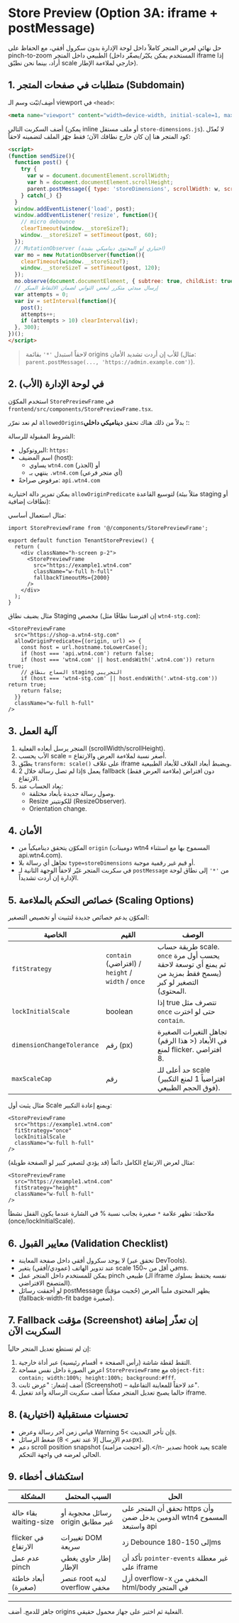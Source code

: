 # Store Preview (Option 3A: iframe + postMessage)

حل نهائي لعرض المتجر كاملاً داخل لوحة الإدارة بدون سكرول أفقي، مع الحفاظ على pinch-to-zoom الطبيعي داخل المتجر (المستخدم يمكن يكبّر/يصغّر داخل iframe إذا أراد، بينما نحن نطبّق scale خارجي لملاءمة الإطار).

## 1. متطلبات في صفحات المتجر (Subdomain)
أضِف/ثبّت وسم الـ viewport في `<head>`:
```html
<meta name="viewport" content="width=device-width, initial-scale=1, maximum-scale=5, user-scalable=yes" />
```

أضف السكربت التالي (يمكن inline أو ملف مستقل `store-dimensions.js`). لا تُعدّل كود المتجر هنا إن كان خارج نطاقك الآن؛ فقط جهّز الملف لتضمينه لاحقاً:
```html
<script>
(function sendSize(){
  function post() {
    try {
      var w = document.documentElement.scrollWidth;
      var h = document.documentElement.scrollHeight;
      parent.postMessage({ type: 'storeDimensions', scrollWidth: w, scrollHeight: h }, '*');
    } catch(_) {}
  }
  window.addEventListener('load', post);
  window.addEventListener('resize', function(){
    // micro debounce
    clearTimeout(window.__storeSizeT);
    window.__storeSizeT = setTimeout(post, 60);
  });
  // MutationObserver (اختياري لو المحتوى ديناميكي بشدة)
  var mo = new MutationObserver(function(){
    clearTimeout(window.__storeSizeT);
    window.__storeSizeT = setTimeout(post, 120);
  });
  mo.observe(document.documentElement, { subtree: true, childList: true, attributes: false });
  // إرسال مبدئي متكرر لبعض الثواني لضمان الالتقاط المبكر
  var attempts = 0;
  var iv = setInterval(function(){
    post();
    attempts++;
    if (attempts > 10) clearInterval(iv);
  }, 300);
})();
</script>
```
> لاحقاً استبدل `'*'` بقائمة origins للأب إن أردت تشديد الأمان (مثال: `parent.postMessage(..., 'https://admin.example.com')`).

## 2. في لوحة الإدارة (الأب)
استخدم المكوّن `StorePreviewFrame` في `frontend/src/components/StorePreviewFrame.tsx`.

لم نعد نمرّر `allowedOrigins`؛ بدلاً من ذلك هناك تحقق **ديناميكي داخلي**:

الشروط المقبولة للرسالة:
- البروتوكول: `https:`
- اسم المضيف (host):
  - يساوي `wtn4.com` (الجذر) أو
  - ينتهي بـ `.wtn4.com` (أي متجر فرعي) 
- مرفوض صراحةً: `api.wtn4.com`

يمكن تمرير دالة اختيارية `allowOriginPredicate` لتوسيع القاعدة (مثلاً بيئة staging أو نطاقات إضافية):

مثال استعمال أساسي:
```tsx
import StorePreviewFrame from '@/components/StorePreviewFrame';

export default function TenantStorePreview() {
  return (
    <div className="h-screen p-2">
      <StorePreviewFrame
        src="https://example1.wtn4.com" 
        className="w-full h-full"
        fallbackTimeoutMs={2000}
      />
    </div>
  );
}
```

مثال يضيف نطاق Staging مخصص (إن افترضنا نطاقًا مثل `wtn4-stg.com`):
```tsx
<StorePreviewFrame
  src="https://shop-a.wtn4-stg.com"
  allowOriginPredicate={(origin, url) => {
    const host = url.hostname.toLowerCase();
    if (host === 'api.wtn4.com') return false;
    if (host === 'wtn4.com' || host.endsWith('.wtn4.com')) return true;
    // السماح بنطاق staging التجريبي
    if (host === 'wtn4-stg.com' || host.endsWith('.wtn4-stg.com')) return true;
    return false;
  }}
  className="w-full h-full"
/>
```

## 3. آلية العمل
1. المتجر يرسل أبعاده الفعلية (scrollWidth/scrollHeight).
2. الأب يحسب scale = أصغر نسبة لملاءمة العرض والارتفاع.
3. يطبّق `transform: scale()` على غلاف iframe ويضبط أبعاد الغلاف للأبعاد الطبيعية.
4. إذا لم تصل رسالة خلال 2s يعمل fallback (ملاءمة العرض فقط) دون افتراض الارتفاع.
5. يعاد الحساب عند:
   - وصول رسالة جديدة بأبعاد مختلفة.
   - Resize للكونتينر (ResizeObserver).
   - Orientation change.

## 4. الأمان
- المكوّن يتحقق ديناميكياً من `origin` (دومينات wtn4 المسموح بها مع استثناء api.wtn4.com).
- تجاهل أي رسالة بلا `type=storeDimensions` أو قيم غير رقمية موجبة.
- في سكربت المتجر غيّر لاحقاً الوجهة الثانية لـ `postMessage` من `'*'` إلى نطاق لوحة الإدارة إن أردت تشديداً.

## 5. خصائص التحكم بالملاءمة (Scaling Options)
المكوّن يدعم خصائص جديدة لتثبيت أو تخصيص التصغير:

| الخاصية | القيم | الوصف |
|---------|-------|-------|
| `fitStrategy` | `contain` (افتراضي) / `height` / `width` / `once` | طريقة حساب scale. `once` يحسب أول مرة ثم يمنع أي توسعة لاحقة (يسمح فقط بمزيد من التصغير لو كبر المحتوى). |
| `lockInitialScale` | boolean | إذا true تتصرف مثل `once` حتى لو اخترت `contain`. |
| `dimensionChangeTolerance` | رقم (px) | تجاهل التغيرات الصغيرة في الأبعاد (< هذا الرقم) لمنع flicker. افتراضي 8. |
| `maxScaleCap` | رقم | حد أعلى للـ scale (افتراضياً 1 لمنع التكبير فوق الحجم الطبيعي). |

مثال يثبت أول Scale ويمنع إعادة التكبير:
```tsx
<StorePreviewFrame
  src="https://example1.wtn4.com"
  fitStrategy="once"
  lockInitialScale
  className="w-full h-full"
/>
```

مثال لعرض الارتفاع الكامل دائماً (قد يؤدي لتصغير كبير لو الصفحة طويلة):
```tsx
<StorePreviewFrame
  src="https://example1.wtn4.com"
  fitStrategy="height"
  className="w-full h-full"
/>
```

ملاحظة: تظهر علامة `*` صغيرة بجانب نسبة % في الشارة عندما يكون القفل نشطاً (once/lockInitialScale).

## 6. معايير القبول (Validation Checklist)
- لا يوجد سكرول أفقي داخل صفحة المعاينة (تحقق عبر DevTools).
- عند تدوير الهاتف (عمودي/أفقي) يتغير scale في أقل من ~150ms.
- يمكن للمستخدم داخل المتجر عمل pinch طبيعي (الـ iframe نفسه يحتفظ بسلوك المتصفح الافتراضي).
- لو أخفقت رسائل postMessage (حُجبت مؤقتاً) يظهر المحتوى ملبياً العرض (fallback-width-fit badge صغيرة).

## 7. Fallback مؤقت (Screenshot) إن تعذّر إضافة السكربت الآن
إن لم تستطع تعديل المتجر حالياً:
1. التقط لقطة شاشة (رأس الصفحة + أقسام رئيسية) عبر أداة خارجية.
2. اعرض الصورة داخل نفس مساحة `StorePreviewFrame` مع `object-fit: contain; width:100%; height:100%; background:#fff`.
3. أضف إشعار: "عرض ثابت (Screenshot) – عد لاحقاً للمعاينة التفاعلية".
4. حالما يصبح تعديل المتجر ممكناً أضف سكربت الرسالة وأعد تفعيل iframe.

## 8. تحسنيات مستقبلية (اختيارية)
- قياس زمن آخر رسالة وعرض Warning إن تأخر التحديث >5s.
- ضغط الرسائل (عدم الإرسال إلا عند تغير > 8px).
- دعم scroll position snapshot (لو احتجت مزامنة).</n- تصدير hook يعيد scale الحالي لعرضه في واجهة التحكم.

## 9. استكشاف أخطاء
| المشكلة | السبب المحتمل | الحل |
|---------|----------------|------|
| بقاء حالة waiting-size | رسائل محجوبة أو origin غير مطابق | تحقق أن المتجر على https وأن الدومين يدخل ضمن wtn4 المسموح واستبعد api | 
| flicker في الارتفاع | تغييرات DOM سريعة | زد Debounce إلى 150-180ms | 
| عدم عمل pinch | إطار حاوي يغطي الإطار | تأكد أن `pointer-events` غير معطلة على iframe | 
| أبعاد خاطئة (صغيرة) | عنصر root لديه overflow مخفي | أزل overflow-x المخفي من html/body في المتجر | 

---
جاهز للدمج. أضف origins الفعلية ثم اختبر على جهاز محمول حقيقي.
